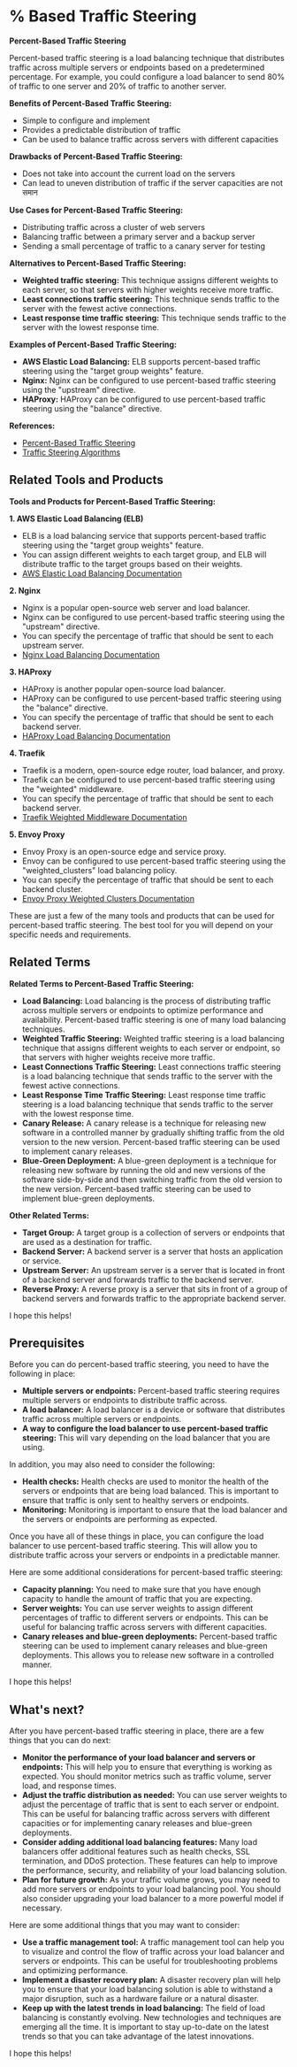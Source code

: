 # % Based Traffic Steering

**Percent-Based Traffic Steering**

Percent-based traffic steering is a load balancing technique that distributes traffic across multiple servers or endpoints based on a predetermined percentage. For example, you could configure a load balancer to send 80% of traffic to one server and 20% of traffic to another server.

**Benefits of Percent-Based Traffic Steering:**

* Simple to configure and implement
* Provides a predictable distribution of traffic
* Can be used to balance traffic across servers with different capacities

**Drawbacks of Percent-Based Traffic Steering:**

* Does not take into account the current load on the servers
* Can lead to uneven distribution of traffic if the server capacities are not समान

**Use Cases for Percent-Based Traffic Steering:**

* Distributing traffic across a cluster of web servers
* Balancing traffic between a primary server and a backup server
* Sending a small percentage of traffic to a canary server for testing

**Alternatives to Percent-Based Traffic Steering:**

* **Weighted traffic steering:** This technique assigns different weights to each server, so that servers with higher weights receive more traffic.
* **Least connections traffic steering:** This technique sends traffic to the server with the fewest active connections.
* **Least response time traffic steering:** This technique sends traffic to the server with the lowest response time.

**Examples of Percent-Based Traffic Steering:**

* **AWS Elastic Load Balancing:** ELB supports percent-based traffic steering using the "target group weights" feature.
* **Nginx:** Nginx can be configured to use percent-based traffic steering using the "upstream" directive.
* **HAProxy:** HAProxy can be configured to use percent-based traffic steering using the "balance" directive.

**References:**

* [Percent-Based Traffic Steering](https://www.nginx.com/blog/load-balancing-with-nginx-plus/)
* [Traffic Steering Algorithms](https://www.haproxy.org/blog/traffic-steering-algorithms/)

## Related Tools and Products

**Tools and Products for Percent-Based Traffic Steering:**

**1. AWS Elastic Load Balancing (ELB)**

* ELB is a load balancing service that supports percent-based traffic steering using the "target group weights" feature.
* You can assign different weights to each target group, and ELB will distribute traffic to the target groups based on their weights.
* [AWS Elastic Load Balancing Documentation](https://docs.aws.amazon.com/elasticloadbalancing/latest/userguide/)

**2. Nginx**

* Nginx is a popular open-source web server and load balancer.
* Nginx can be configured to use percent-based traffic steering using the "upstream" directive.
* You can specify the percentage of traffic that should be sent to each upstream server.
* [Nginx Load Balancing Documentation](https://nginx.org/en/docs/http/load_balancing.html)

**3. HAProxy**

* HAProxy is another popular open-source load balancer.
* HAProxy can be configured to use percent-based traffic steering using the "balance" directive.
* You can specify the percentage of traffic that should be sent to each backend server.
* [HAProxy Load Balancing Documentation](https://www.haproxy.org/docs/load-balancing/)

**4. Traefik**

* Traefik is a modern, open-source edge router, load balancer, and proxy.
* Traefik can be configured to use percent-based traffic steering using the "weighted" middleware.
* You can specify the percentage of traffic that should be sent to each backend server.
* [Traefik Weighted Middleware Documentation](https://doc.traefik.io/traefik/middlewares/weighted/)

**5. Envoy Proxy**

* Envoy Proxy is an open-source edge and service proxy.
* Envoy can be configured to use percent-based traffic steering using the "weighted_clusters" load balancing policy.
* You can specify the percentage of traffic that should be sent to each backend cluster.
* [Envoy Proxy Weighted Clusters Documentation](https://www.envoyproxy.io/docs/envoy/latest/configuration/http/http_filters/weighted_clusters_filter)

These are just a few of the many tools and products that can be used for percent-based traffic steering. The best tool for you will depend on your specific needs and requirements.

## Related Terms

**Related Terms to Percent-Based Traffic Steering:**

* **Load Balancing:** Load balancing is the process of distributing traffic across multiple servers or endpoints to optimize performance and availability. Percent-based traffic steering is one of many load balancing techniques.
* **Weighted Traffic Steering:** Weighted traffic steering is a load balancing technique that assigns different weights to each server or endpoint, so that servers with higher weights receive more traffic.
* **Least Connections Traffic Steering:** Least connections traffic steering is a load balancing technique that sends traffic to the server with the fewest active connections.
* **Least Response Time Traffic Steering:** Least response time traffic steering is a load balancing technique that sends traffic to the server with the lowest response time.
* **Canary Release:** A canary release is a technique for releasing new software in a controlled manner by gradually shifting traffic from the old version to the new version. Percent-based traffic steering can be used to implement canary releases.
* **Blue-Green Deployment:** A blue-green deployment is a technique for releasing new software by running the old and new versions of the software side-by-side and then switching traffic from the old version to the new version. Percent-based traffic steering can be used to implement blue-green deployments.

**Other Related Terms:**

* **Target Group:** A target group is a collection of servers or endpoints that are used as a destination for traffic.
* **Backend Server:** A backend server is a server that hosts an application or service.
* **Upstream Server:** An upstream server is a server that is located in front of a backend server and forwards traffic to the backend server.
* **Reverse Proxy:** A reverse proxy is a server that sits in front of a group of backend servers and forwards traffic to the appropriate backend server.

I hope this helps!

## Prerequisites

Before you can do percent-based traffic steering, you need to have the following in place:

* **Multiple servers or endpoints:** Percent-based traffic steering requires multiple servers or endpoints to distribute traffic across.
* **A load balancer:** A load balancer is a device or software that distributes traffic across multiple servers or endpoints.
* **A way to configure the load balancer to use percent-based traffic steering:** This will vary depending on the load balancer that you are using.

In addition, you may also need to consider the following:

* **Health checks:** Health checks are used to monitor the health of the servers or endpoints that are being load balanced. This is important to ensure that traffic is only sent to healthy servers or endpoints.
* **Monitoring:** Monitoring is important to ensure that the load balancer and the servers or endpoints are performing as expected.

Once you have all of these things in place, you can configure the load balancer to use percent-based traffic steering. This will allow you to distribute traffic across your servers or endpoints in a predictable manner.

Here are some additional considerations for percent-based traffic steering:

* **Capacity planning:** You need to make sure that you have enough capacity to handle the amount of traffic that you are expecting.
* **Server weights:** You can use server weights to assign different percentages of traffic to different servers or endpoints. This can be useful for balancing traffic across servers with different capacities.
* **Canary releases and blue-green deployments:** Percent-based traffic steering can be used to implement canary releases and blue-green deployments. This allows you to release new software in a controlled manner.

I hope this helps!

## What's next?

After you have percent-based traffic steering in place, there are a few things that you can do next:

* **Monitor the performance of your load balancer and servers or endpoints:** This will help you to ensure that everything is working as expected. You should monitor metrics such as traffic volume, server load, and response times.
* **Adjust the traffic distribution as needed:** You can use server weights to adjust the percentage of traffic that is sent to each server or endpoint. This can be useful for balancing traffic across servers with different capacities or for implementing canary releases and blue-green deployments.
* **Consider adding additional load balancing features:** Many load balancers offer additional features such as health checks, SSL termination, and DDoS protection. These features can help to improve the performance, security, and reliability of your load balancing solution.
* **Plan for future growth:** As your traffic volume grows, you may need to add more servers or endpoints to your load balancing pool. You should also consider upgrading your load balancer to a more powerful model if necessary.

Here are some additional things that you may want to consider:

* **Use a traffic management tool:** A traffic management tool can help you to visualize and control the flow of traffic across your load balancer and servers or endpoints. This can be useful for troubleshooting problems and optimizing performance.
* **Implement a disaster recovery plan:** A disaster recovery plan will help you to ensure that your load balancing solution is able to withstand a major disruption, such as a hardware failure or a natural disaster.
* **Keep up with the latest trends in load balancing:** The field of load balancing is constantly evolving. New technologies and techniques are emerging all the time. It is important to stay up-to-date on the latest trends so that you can take advantage of the latest innovations.

I hope this helps!